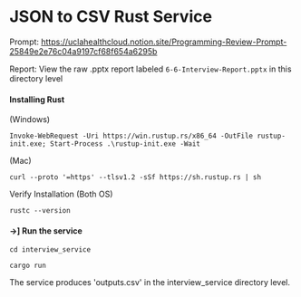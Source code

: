 # JSON to CSV Rust Service 

Prompt: https://uclahealthcloud.notion.site/Programming-Review-Prompt-25849e2e76c04a9197cf68f654a6295b

Report: View the raw .pptx report labeled `6-6-Interview-Report.pptx` in this directory level

#### Installing Rust 

(Windows)

`Invoke-WebRequest -Uri https://win.rustup.rs/x86_64 -OutFile rustup-init.exe; Start-Process .\rustup-init.exe -Wait
`

(Mac)

`curl --proto '=https' --tlsv1.2 -sSf https://sh.rustup.rs | sh`

Verify Installation (Both OS)

`rustc --version`

#### ->] Run the service 

`cd interview_service`

`cargo run`

The service produces 'outputs.csv' in the interview_service directory level.
